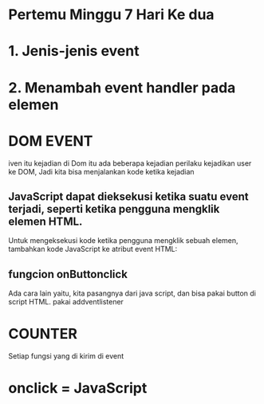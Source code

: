 # Pertemu Minggu 7 Hari Ke dua
# 1. Jenis-jenis event
# 2. Menambah event handler pada elemen

# DOM EVENT
iven itu kejadian
di Dom itu ada beberapa kejadian
perilaku kejadikan user ke DOM,
Jadi kita bisa menjalankan kode ketika kejadian

## JavaScript dapat dieksekusi ketika suatu event terjadi, seperti ketika pengguna mengklik elemen HTML.
Untuk mengeksekusi kode ketika pengguna mengklik sebuah elemen, tambahkan kode JavaScript ke atribut event HTML:

## fungcion onButtonclick
Ada cara lain yaitu, kita pasangnya dari java script, dan bisa pakai button di script HTML. pakai addventlistener

# COUNTER
Setiap fungsi yang di kirim di event

# onclick = JavaScript
